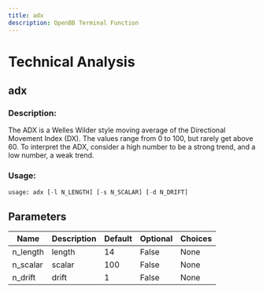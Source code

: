 ```yaml
---
title: adx
description: OpenBB Terminal Function
---
```


# Technical Analysis

## adx

### Description: 

The ADX is a Welles Wilder style moving average of the Directional Movement Index (DX). The values range from 0 to 100, but rarely get above 60. To interpret the ADX, consider a high number to be a strong trend, and a low number, a weak trend.

### Usage: 
```python
usage: adx [-l N_LENGTH] [-s N_SCALAR] [-d N_DRIFT]
```

## Parameters

| Name | Description | Default | Optional | Choices |
| ---- | ----------- | ------- | -------- | ------- |
| n_length | length | 14 | False | None |
| n_scalar | scalar | 100 | False | None |
| n_drift | drift | 1 | False | None |


